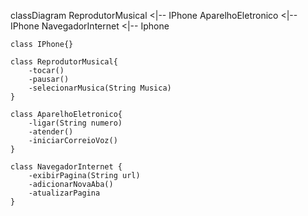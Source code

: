 
classDiagram
    ReprodutorMusical <|-- IPhone
    AparelhoEletronico <|-- IPhone
    NavegadorInternet <|-- Iphone

    class IPhone{}

    class ReprodutorMusical{
        -tocar()
        -pausar()
        -selecionarMusica(String Musica)
    }

    class AparelhoEletronico{
        -ligar(String numero)
        -atender()
        -iniciarCorreioVoz()
    }

    class NavegadorInternet {
        -exibirPagina(String url)
        -adicionarNovaAba()
        -atualizarPagina
    }
